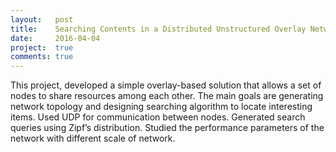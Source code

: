 ```yaml
---
layout:   post
title:    Searching Contents in a Distributed Unstructured Overlay Network
date:     2016-04-04
project:  true
comments: true
---
```


This project, developed a simple overlay-based solution that allows a set of nodes to share resources among each other. The main goals are generating network topology and designing searching algorithm to locate interesting items. Used UDP for communication between nodes. Generated search queries using Zipf’s distribution. Studied the performance parameters of the network with different scale of network.


